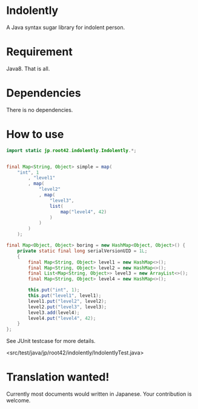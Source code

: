 <!--
  @author takahashikzn
-->

Indolently
=================

A Java syntax sugar library for indolent person.


Requirement
=================

Java8. That is all.


Dependencies
=================

There is no dependencies.


How to use
=================

```java
import static jp.root42.indolently.Indolently.*;


final Map<String, Object> simple = map(
    "int", 1
        , "level1"
        , map(
            "level2"
            , map(
                "level3",
                list(
                    map("level4", 42)
                )
            )
        )
    );

final Map<Object, Object> boring = new HashMap<Object, Object>() {
    private static final long serialVersionUID = 1L;
    {
        final Map<String, Object> level1 = new HashMap<>();
        final Map<String, Object> level2 = new HashMap<>();
        final List<Map<String, Object>> level3 = new ArrayList<>();
        final Map<String, Object> level4 = new HashMap<>();

        this.put("int", 1);
        this.put("level1", level1);
        level1.put("level2", level2);
        level2.put("level3", level3);
        level3.add(level4);
        level4.put("level4", 42);
    }
};
```

See JUnit testcase for more details.

<src/test/java/jp/root42/indolently/IndolentlyTest.java>


Translation wanted!
=================

Currently most documents would written in Japanese.
Your contribution is welcome.

